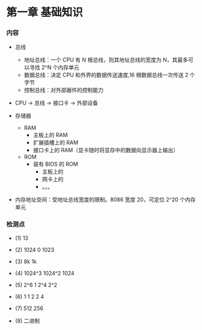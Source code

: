 # 第一章 基础知识

### 内容

- 总线

  - 地址总线：一个 CPU 有 N 根总线，则其地址总线的宽度为 N，其最多可以寻找 2^N 个内存单元
  - 数据总线：决定 CPU 和外界的数据传送速度,16 根数据总线一次传送 2 个字节
  - 控制总线：对外部器件的控制能力

- CPU -> 总线 -> 接口卡 -> 外部设备

- 存储器

  - RAM
    - 主板上的 RAM
    - 扩展插槽上的 RAM
    - 接口卡上的 RAM（显卡随时将显存中的数据向显示器上输出）
  - ROM
    - 装有 BIOS 的 ROM
      - 主板上的
      - 网卡上的
      - 。。。

- 内存地址空间：受地址总线宽度的限制。8086 宽度 20，可定位 2^20 个内存单元

### 检测点

- (1) 13

- (2) 1024 0 1023

- (3) 8k 1k

- (4) 1024^3 1024^2 1024

- (5) 2^6 1 2^4 2^2

- (6) 1 1 2 2 4

- (7) 512 256

- (8) 二进制
